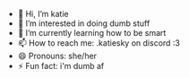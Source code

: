 - 👋 Hi, I’m katie
- 👀 I’m interested in doing dumb stuff
- 🌱 I’m currently learning how to be smart
- 📫 How to reach me: .katiesky on discord :3
- 😄 Pronouns: she/her
- ⚡ Fun fact: i'm dumb af

<!---
skyddddddd/skyddddddd is a ✨ special ✨ repository because its `README.md` (this file) appears on your GitHub profile.
You can click the Preview link to take a look at your changes.
--->
